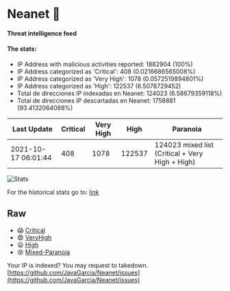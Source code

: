 # Neanet :hocho:
#### Threat intelligence feed
#### The stats:

- IP Address with malicious activities reported: 1882904 (100%)
- IP Address categorized as 'Critical':  408 (0.0216686565008%)
- IP Address categorized as 'Very High':  1078 (0.0572519894801%)
- IP Address categorized as 'High':  122537 (6.5078729452)
- Total de direcciones IP indexadas en Neanet:  124023 (6.58679359118%)
- Total de direcciones IP descartadas en Neanet:  1758881 (93.4132064088%)

| Last Update | Critical | Very High | High | Paranoia |
| --- | --- | --- | --- | --- |
| 2021-10-17 06:01:44 | 408 | 1078 | 122537 | 124023 mixed list (Critical + Very High + High)|

![Stats](https://docs.google.com/spreadsheets/d/e/2PACX-1vSnaNMIXVabIpDJjufMlzH7poXnshF3mgd8Is1g9ytUEzVsP5my4Trn8f-xkoLLQ38xpL3HtmUexLo6/pubchart?oid=501124687&format=image)

For the historical stats go to: [link](/stats.csv)
## Raw
- :scream: [Critical](https://raw.githubusercontent.com/JavaGarcia/Neanet/master/blacklists/neanet_critical.txt)
- :fearful: [VeryHigh](https://raw.githubusercontent.com/JavaGarcia/Neanet/master/blacklists/neanet_veryHigh.txtt)
- :frowning: [High](https://raw.githubusercontent.com/JavaGarcia/Neanet/master/blacklists/neanet_high.txt)
- :dizzy_face: [Mixed-Paranoia](https://raw.githubusercontent.com/JavaGarcia/Neanet/master/blacklists/neanet_all.txt)


Your IP is indexed? You may request to takedown. [https://github.com/JavaGarcia/Neanet/issues](https://github.com/JavaGarcia/Neanet/issues)











































































































































































































































































































































































































































































































































































































































































































































































































































































































































































































































































































































































































































































































































































































































































































































































































































































































































































































































































































































































































































































































































































































































































































































































































































































































































































































































































































































































































































































































































































































































































































































































































































































































































































































































































































































































































































































































































































































































































































































































































































































































































































































































































































































































































































































































































































































































































































































































































































































































































































































































































































































































































































































































































































































































































































































































































































































































































































































































































































































































































































































































































































































































































































































































































































































































































































































































































































































































































































































































































































































































































































































































































































































































































































































































































































































































































































































































































































































































































































































































































































































































































































































































































































































































































































































































































































































































































































































































































































































































































































































































































































































































































































































































































































































































































































































































































































































































































